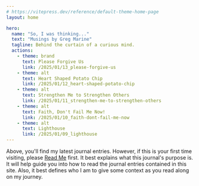 ```yaml
---
# https://vitepress.dev/reference/default-theme-home-page
layout: home

hero:
  name: "So, I was thinking..."
  text: "Musings by Greg Marine"
  tagline: Behind the curtain of a curious mind.
  actions:
    - theme: brand
      text: Please Forgive Us
      link: /2025/01/13_please-forgive-us
    - theme: alt
      text: Heart Shaped Potato Chip
      link: /2025/01/12_heart-shaped-potato-chip
    - theme: alt
      text: Strengthen Me to Strengthen Others
      link: /2025/01/11_strengthen-me-to-strengthen-others
    - theme: alt
      text: Faith, Don't Fail Me Now!
      link: /2025/01/10_faith-dont-fail-me-now
    - theme: alt
      text: Lighthouse
      link: /2025/01/09_lighthouse
---
```


Above, you'll find my latest journal entries. However, if this is your first time visiting, please [Read Me](read-me) first. It best explains what this journal's purpose is. It will help guide you into how to read the journal entries contained in this site. Also, it best defines who I am to give some context as you read along on my journey.